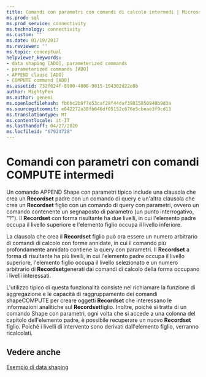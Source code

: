 ```yaml
---
title: Comandi con parametri con comandi di calcolo intermedi | Microsoft Docs
ms.prod: sql
ms.prod_service: connectivity
ms.technology: connectivity
ms.custom: ''
ms.date: 01/19/2017
ms.reviewer: ''
ms.topic: conceptual
helpviewer_keywords:
- data shaping [ADO], parameterized commands
- parameterized commands [ADO]
- APPEND clause [ADO]
- COMPUTE command [ADO]
ms.assetid: 732f624f-8900-4608-9815-194302d22e8b
author: MightyPen
ms.author: genemi
ms.openlocfilehash: fb6bc2b9f7e53caf28f44daf39815850940b9d3a
ms.sourcegitcommit: e042272a38fb646df05152c676e5cbeae3f9cd13
ms.translationtype: MT
ms.contentlocale: it-IT
ms.lasthandoff: 04/27/2020
ms.locfileid: "67924728"
---
```

# <a name="parameterized-commands-with-intervening-compute-commands"></a>Comandi con parametri con comandi COMPUTE intermedi
Un comando APPEND Shape con parametri tipico include una clausola che crea un **Recordset** padre con un comando di query e un'altra clausola che crea un **Recordset** figlio con un comando di query con parametri, ovvero un comando contenente un segnaposto di parametro (un punto interrogativo, "?"). Il **Recordset** con forma risultante ha due livelli, in cui l'elemento padre occupa il livello superiore e l'elemento figlio occupa il livello inferiore.  
  
 La clausola che crea il **Recordset** figlio può ora essere un numero arbitrario di comandi di calcolo con forme annidate, in cui il comando più profondamente annidato contiene la query con parametri. Il **Recordset** a forma di risultante ha più livelli, in cui l'elemento padre occupa il livello superiore, l'elemento figlio occupa il livello selezionato e un numero arbitrario di **Recordset**generati dai comandi di calcolo della forma occupano i livelli interessati.  
  
 L'utilizzo tipico di questa funzionalità consiste nel richiamare la funzione di aggregazione e le capacità di raggruppamento dei comandi shapeCOMPUTE per creare oggetti **Recordset** che interessano le informazioni analitiche sul **Recordset**figlio. Inoltre, poiché si tratta di un comando Shape con parametri, ogni volta che si accede a una colonna del capitolo dell'elemento padre, è possibile recuperare un nuovo **Recordset** figlio. Poiché i livelli di intervento sono derivati dall'elemento figlio, verranno ricalcolati.  
  
## <a name="see-also"></a>Vedere anche  
 [Esempio di data shaping](../../../ado/guide/data/data-shaping-example.md)
